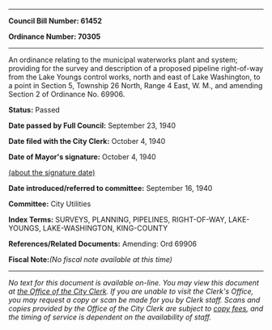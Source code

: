 

********

**Council Bill Number: 61452**
   
**Ordinance Number: 70305**
********

 An ordinance relating to the municipal waterworks plant and system; providing for the survey and description of a proposed pipeline right-of-way from the Lake Youngs control works, north and east of Lake Washington, to a point in Section 5, Township 26 North, Range 4 East, W. M., and amending Section 2 of Ordinance No. 69906.

**Status:** Passed
   
**Date passed by Full Council:** September 23, 1940
   
**Date filed with the City Clerk:** October 4, 1940
   
**Date of Mayor's signature:** October 4, 1940
   
[(about the signature date)](/~public/approvaldate.htm)
   
   
   
**Date introduced/referred to committee:** September 16, 1940
   
**Committee:** City Utilities
   
   
**Index Terms:** SURVEYS, PLANNING, PIPELINES, RIGHT-OF-WAY, LAKE-YOUNGS, LAKE-WASHINGTON, KING-COUNTY

**References/Related Documents:** Amending: Ord 69906

**Fiscal Note:**_(No fiscal note available at this time)_
********

_No text for this document is available on-line. You may view this document at [the Office of the City Clerk](http://www.seattle.gov/leg/clerk/contactUs.htm). If you are unable to visit the Clerk's Office, you may request a copy or scan be made for you by Clerk staff. Scans and copies provided by the Office of the City Clerk are subject to [copy fees](http://clerk.seattle.gov/~public/clerkfees.htm), and the timing of service is dependent on the availability of staff._

